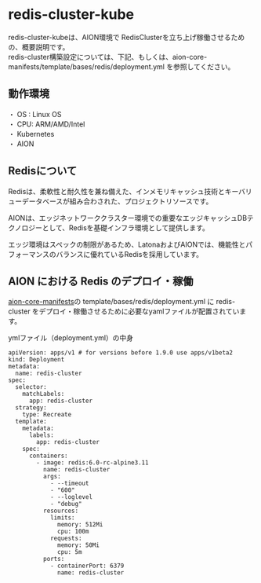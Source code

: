 # redis-cluster-kube
redis-cluster-kubeは、AION環境で RedisClusterを立ち上げ稼働させるための、概要説明です。    
redis-cluster構築設定については、下記、もしくは、aion-core-manifests/template/bases/redis/deployment.yml を参照してください。   

## 動作環境
・ OS : Linux OS  
・ CPU: ARM/AMD/Intel  
・ Kubernetes  
・ AION  

## Redisについて
Redisは、柔軟性と耐久性を兼ね備えた、インメモリキャッシュ技術とキーバリューデータベースが組み合わされた、プロジェクトリソースです。

AIONは、エッジネットワーククラスター環境での重要なエッジキャッシュDBテクノロジーとして、Redisを基礎インフラ環境として提供します。

エッジ環境はスペックの制限があるため、LatonaおよびAIONでは、機能性とパフォーマンスのバランスに優れているRedisを採用しています。  


## AION における Redis のデプロイ・稼働
[aion-core-manifests](https://github.com/latonaio/aion-core-manifests)の template/bases/redis/deployment.yml に redis-cluster をデプロイ・稼働させるために必要なyamlファイルが配置されています。

ymlファイル（deployment.yml）の中身
```      
apiVersion: apps/v1 # for versions before 1.9.0 use apps/v1beta2
kind: Deployment
metadata:
  name: redis-cluster
spec:
  selector:
    matchLabels:
      app: redis-cluster
  strategy:
    type: Recreate
  template:
    metadata:
      labels:
        app: redis-cluster
    spec:
      containers:
        - image: redis:6.0-rc-alpine3.11
          name: redis-cluster
          args:
            - --timeout
            - "600"
            - --loglevel
            - "debug"
          resources:
            limits:
              memory: 512Mi
              cpu: 100m
            requests:
              memory: 50Mi
              cpu: 5m
          ports:
            - containerPort: 6379
              name: redis-cluster

```